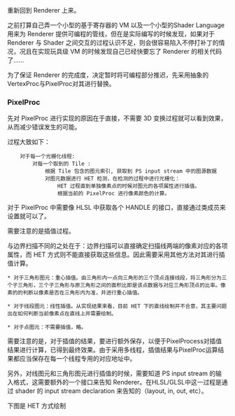 重新回到 Renderer 上来。

之前打算自己弄一个小型的基于寄存器的 VM 以及一个小型的Shader Language用来为 Renderer 提供可编程的管线，但在是实际编写的时候发现，如果对于 Renderer 与 Shader 之间交互的过程认识不足，则会很容易陷入不停打补丁的情况，况且在实现玩具级 VM 的时候发现自己已经快要忘了 Renderer 的相关代码了……

为了保证 Renderer 的完成度，决定暂时将可编程部分推迟，先采用抽象的VertexProc与PixelProc对其进行替换。
 
### PixelProc

先对 PixelProc 进行实现的原因在于直接，不需要 3D 变换过程就可以看到效果，从而减少错误发生的可能。

过程大致如下：
```
    对于每一个光栅化线程:
        对每一个取到的 Tile :
            根据 Tile 包含的图元索引, 获取到 PS input stream 中的图源数据
            对图元数据进行 HET 检测，在检测的过程中进行光栅化：
                HET 过程直到单独像素点的时候对图元的各项属性进行插值。
                根据当前的 PixelProc 进行像素颜色的计算。
```
对于 PixelProc 中需要像 HLSL 中获取各个 HANDLE 的接口，直接通过类成员来设置就可以了。

需要注意的是插值过程。

与边界扫描不同的之处在于：边界扫描可以直接确定扫描线两端的像素对应的各项属性，而 HET 方式则不能直接获取这些信息。因此需要采用其他方法对其进行插值计算。

```
* 对于三角形图元：重心插值。由三角形内一点向三角形的三个顶点连接线段，将三角形分为三个子三角形，三个子三角形与原三角形之间的面积比即是该点数据与对应三角形顶点的比率。像素的的判断以像素是否在三角形内为准，并进行重心插值。

* 对于线段图元：线性插值。从实现结果来看，目前 HET 下的直线绘制并不合意，其主要问题出在如何判断当前像素点在直线上并需要绘制。

* 对于点图元：不需要插值，略。
```

需要注意的是，对于插值的结果，要进行额外保存，以便于PixelProcess对插值结果进行计算，已得到最终效果。由于采用多线程，插值结果与PixelProc运算结果都应当保存在每一个线程专用的对应地址中。

另外，对线图元和三角形图元进行插值的时候，需要知道 PS input stream 的输入格式，这需要额外的一个接口来告知 Renderer。在HLSL/GLSL中这一过程是通过 shader 的 input stream declaration 来告知的（layout, in, out, etc）。

下图是 HET 方式绘制